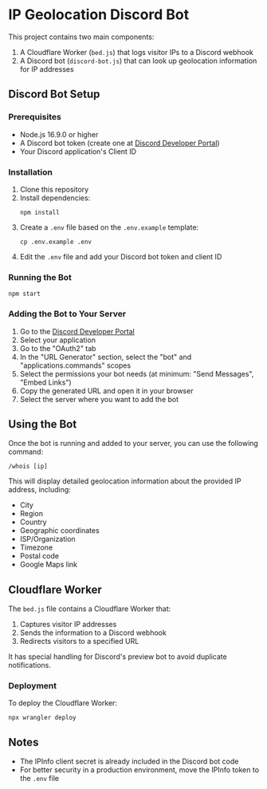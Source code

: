 # IP Geolocation Discord Bot

This project contains two main components:

1. A Cloudflare Worker (`bed.js`) that logs visitor IPs to a Discord webhook
2. A Discord bot (`discord-bot.js`) that can look up geolocation information for IP addresses

## Discord Bot Setup

### Prerequisites

- Node.js 16.9.0 or higher
- A Discord bot token (create one at [Discord Developer Portal](https://discord.com/developers/applications))
- Your Discord application's Client ID

### Installation

1. Clone this repository
2. Install dependencies:
   ```
   npm install
   ```
3. Create a `.env` file based on the `.env.example` template:
   ```
   cp .env.example .env
   ```
4. Edit the `.env` file and add your Discord bot token and client ID

### Running the Bot

```
npm start
```

### Adding the Bot to Your Server

1. Go to the [Discord Developer Portal](https://discord.com/developers/applications)
2. Select your application
3. Go to the "OAuth2" tab
4. In the "URL Generator" section, select the "bot" and "applications.commands" scopes
5. Select the permissions your bot needs (at minimum: "Send Messages", "Embed Links")
6. Copy the generated URL and open it in your browser
7. Select the server where you want to add the bot

## Using the Bot

Once the bot is running and added to your server, you can use the following command:

```
/whois [ip]
```

This will display detailed geolocation information about the provided IP address, including:

- City
- Region
- Country
- Geographic coordinates
- ISP/Organization
- Timezone
- Postal code
- Google Maps link

## Cloudflare Worker

The `bed.js` file contains a Cloudflare Worker that:

1. Captures visitor IP addresses
2. Sends the information to a Discord webhook
3. Redirects visitors to a specified URL

It has special handling for Discord's preview bot to avoid duplicate notifications.

### Deployment

To deploy the Cloudflare Worker:

```
npx wrangler deploy
```

## Notes

- The IPInfo client secret is already included in the Discord bot code
- For better security in a production environment, move the IPInfo token to the `.env` file